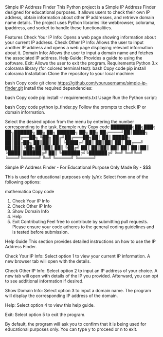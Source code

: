 Simple IP Address Finder
This Python project is a Simple IP Address Finder designed for educational purposes. It allows users to check their own IP address, obtain information about other IP addresses, and retrieve domain name details. The project uses Python libraries like webbrowser, colorama, ipaddress, and socket to handle these functionalities.

Features
Check Your IP Info: Opens a web page showing information about your current IP address.
Check Other IP Info: Allows the user to input another IP address and opens a web page displaying relevant information about it.
Domain Info: Allows the user to input a domain name and fetches the associated IP address.
Help Guide: Provides a guide to using the software.
Exit: Allows the user to exit the program.
Requirements
Python 3.x
colorama library (for colored terminal text):
bash
Copy code
pip install colorama
Installation
Clone the repository to your local machine:

bash
Copy code
git clone https://github.com/yourusername/simple-ip-finder.git
Install the required dependencies:

bash
Copy code
pip install -r requirements.txt
Usage
Run the Python script:

bash
Copy code
python ip_finder.py
Follow the prompts to check IP or domain information.

Select the desired option from the menu by entering the number corresponding to the task.
Example
ruby
Copy code
███████╗██╗███╗   ██╗██████╗     ██╗   ██╗ ██████╗ ██╗   ██╗
██╔════╝██║████╗  ██║██╔══██╗    ╚██╗ ██╔╝██╔═══██╗██║   ██║
█████╗  ██║██╔██╗ ██║██║  ██║     ╚████╔╝ ██║   ██║██║   ██║
██╔══╝  ██║██║╚██╗██║██║  ██║      ╚██╔╝  ██║   ██║██║   ██║
██║     ██║██║ ╚████║██████╔╝       ██║   ╚██████╔╝╚██████╔╝
╚═╝     ╚═╝╚═╝  ╚═══╝╚═════╝        ╚═╝    ╚═════╝  ╚═════╝

Simple IP Address Finder - For Educational Purpose Only
Made By - $$$

This is used for educational purposes only (y/n):
Select from one of the following options:

mathematica
Copy code
1) Check Your IP Info 
2) Check Other IP Info
3) Show Domain Info
4) Help 
5) Exit
Contributing
Feel free to contribute by submitting pull requests. Please ensure your code adheres to the general coding guidelines and is tested before submission.

Help Guide
This section provides detailed instructions on how to use the IP Address Finder.

Check Your IP Info:
Select option 1 to view your current IP information. A new browser tab will open with the details.

Check Other IP Info:
Select option 2 to input an IP address of your choice. A new tab will open with details of the IP you provided. Afterward, you can opt to see additional information if desired.

Show Domain Info:
Select option 3 to input a domain name. The program will display the corresponding IP address of the domain.

Help:
Select option 4 to view this help guide.

Exit:
Select option 5 to exit the program.

By default, the program will ask you to confirm that it is being used for educational purposes only. You can type y to proceed or n to exit.
